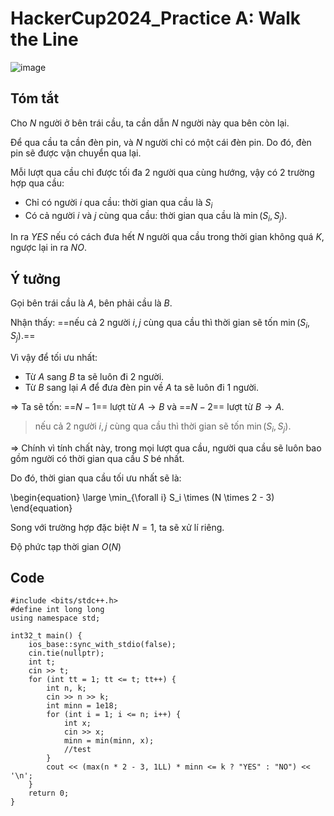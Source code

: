 # HackerCup2024_Practice A: Walk the Line
![image](https://hackmd.io/_uploads/HysWjCR6A.png)
## Tóm tắt
Cho $N$ người ở bên trái cầu, ta cần dẫn $N$ người này qua bên còn lại.

Để qua cầu ta cần đèn pin, và $N$ người chỉ có một cái đèn pin. Do đó, đèn pin sẽ được vận chuyển qua lại.

Mỗi lượt qua cầu chỉ được tối đa $2$ người qua cùng hướng, vậy có $2$ trường hợp qua cầu:
* Chỉ có người $i$ qua cầu: thời gian qua cầu là $S_i$
* Có cả người $i$ và $j$ cùng qua cầu: thời gian qua cầu là $\min(S_i, S_j)$.

In ra $YES$ nếu có cách đưa hết $N$ người qua cầu trong thời gian không quá $K$, ngược lại in ra $NO$.

## Ý tưởng

Gọi bên trái cầu là $A$, bên phải cầu là $B$.

Nhận thấy: ==nếu cả 2 người $i, j$ cùng qua cầu thì thời gian sẽ tốn $\min(S_i, S_j).$==

Vì vậy để tối ưu nhất:
* Từ $A$ sang $B$ ta sẽ luôn đi $2$ người.
* Từ $B$ sang lại $A$ để đưa đèn pin về $A$ ta sẽ luôn đi $1$ người.

$\Rightarrow$ Ta sẽ tốn: 
==$N - 1$== lượt từ $A \rightarrow B$ và ==$N - 2$== lượt từ $B \rightarrow A$.
>nếu cả 2 người $i, j$ cùng qua cầu thì thời gian sẽ tốn $\min(S_i, S_j)$.

$\Rightarrow$ Chính vì tính chất này, trong mọi lượt qua cầu, người qua cầu sẽ luôn bao gồm người có thời gian qua cầu $S$ bé nhất.

Do đó, thời gian qua cầu tối ưu nhất sẽ là:

\begin{equation} 
    \large \min_{\forall i} S_i \times (N \times 2 - 3) 
\end{equation} 

Song với trường hợp đặc biệt $N = 1$, ta sẽ xử lí riêng.  

Độ phức tạp thời gian $O(N)$
## Code
```cpp=
#include <bits/stdc++.h>
#define int long long
using namespace std;

int32_t main() {
    ios_base::sync_with_stdio(false);
    cin.tie(nullptr);
    int t;
    cin >> t;
    for (int tt = 1; tt <= t; tt++) {
        int n, k;
        cin >> n >> k;
        int minn = 1e18;
        for (int i = 1; i <= n; i++) {
            int x;
            cin >> x;
            minn = min(minn, x);
            //test
        }
        cout << (max(n * 2 - 3, 1LL) * minn <= k ? "YES" : "NO") << '\n';
    }
    return 0;
}
```
